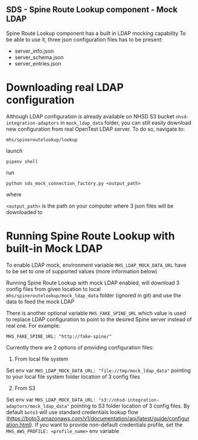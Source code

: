 ## SDS - Spine Route Lookup component - Mock LDAP

Spine Route Lookup component has a built in LDAP mocking capability
To be able to use it, three json configuration files has to be present:

- server_info.json
- server_schema.json
- server_entries.json

# Downloading real LDAP configuration

Although LDAP configuration is already available on NHSD S3 bucket `nhsd-integration-adaptors` in
`mock_ldap_data` folder, you can still easily download new configuration from real OpenTest LDAP server. 
To do so, navigate to: 

`mhs/spineroutelookup/lookup` 

launch 

`pipenv shell`

run 

`python sds_mock_connection_factory.py <output_path>`

where

`<output_path>` is the path on your computer where 3 json files will be downloaded to

# Running Spine Route Lookup with built-in Mock LDAP

To enable LDAP mock, environment variable `MHS_LDAP_MOCK_DATA_URL` have to be set to one of supported values (more information below)

Running Spine Route Lookup with mock LDAP enabled, will download 3 config files from given location 
to local `mhs/spineroutelookup/mock_ldap_data` folder (ignored in git) and use the data to feed the mock LDAP 

There is another optional variable `MHS_FAKE_SPINE_URL` which value is used to replace LDAP configuration to point to the desired Spine server instead of real one.
For example:

`MHS_FAKE_SPINE_URL: "http://fake-spine/"`

Currently there are 2 options of providing configuration files:

1. From local file system

Set env var `MHS_LDAP_MOCK_DATA_URL: "file://tmp/mock_ldap_data"` pointing to your local file system folder location of 3 config files

2. From S3

Set env var `MHS_LDAP_MOCK_DATA_URL: "s3://nhsd-integration-adaptors/mock_ldap_data"` pointing to S3 folder location of 3 config files.
By default `boto3` will use standard credentials lookup flow (https://boto3.amazonaws.com/v1/documentation/api/latest/guide/configuration.html).
If you want to provide non-default credentials profile, set the `MHS_AWS_PROFILE: <profile_name>` env variable
